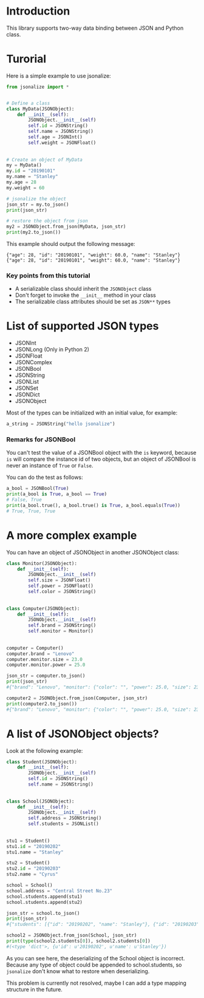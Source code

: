 # Introduction

This library supports two-way data binding between JSON and Python class.

# Turorial

Here is a simple example to use jsonalize:

```python
from jsonalize import *


# Define a class
class MyData(JSONObject):
    def __init__(self):
        JSONObject.__init__(self)
        self.id = JSONString()
        self.name = JSONString()
        self.age = JSONInt()
        self.weight = JSONFloat()
        
        
# Create an object of MyData
my = MyData()
my.id = "20190101"
my.name = "Stanley"
my.age = 28
my.weight = 60

# jsonalize the object
json_str = my.to_json()
print(json_str)

# restore the object from json
my2 = JSONObject.from_json(MyData, json_str)
print(my2.to_json())

```

This example should output the following message:
```
{"age": 28, "id": "20190101", "weight": 60.0, "name": "Stanley"}
{"age": 28, "id": "20190101", "weight": 60.0, "name": "Stanley"}
```

### Key points from this tutorial
- A serializable class should inherit the `JSONObject` class
- Don't forget to invoke the `__init__` method in your class
- The serializable class attributes should be set as `JSON**` types


# List of supported JSON types

- JSONInt
- JSONLong (Only in Python 2)
- JSONFloat
- JSONComplex
- JSONBool
- JSONString
- JSONList
- JSONSet
- JSONDict
- JSONObject

Most of the types can be initialized with an initial value, for example:
```python
a_string = JSONString("hello jsonalize")
```

### Remarks for JSONBool

You can't test the value of a JSONBool object with the `is` keyword, because `is` will compare the instance id of two objects, but an object of JSONBool is never an instance of `True` or `False`. 

You can do the test as follows:
```Python
a_bool = JSONBool(True)
print(a_bool is True, a_bool == True)
# False, True
print(a_bool.true(), a_bool.true() is True, a_bool.equals(True))
# True, True, True

```


# A more complex example
You can have an object of JSONObject in another JSONObject class:
```python
class Monitor(JSONObject):
    def __init__(self):
        JSONObject.__init__(self)
        self.size = JSONFloat()
        self.power = JSONFloat()
        self.color = JSONString()
        
        
class Computer(JSONObject):
    def __init__(self):
        JSONObject.__init__(self)
        self.brand = JSONString()
        self.monitor = Monitor()
        
        
computer = Computer()
computer.brand = "Lenovo"
computer.monitor.size = 23.0
computer.monitor.power = 25.0

json_str = computer.to_json()
print(json_str)
#{"brand": "Lenovo", "monitor": {"color": "", "power": 25.0, "size": 23.0}}

computer2 = JSONObject.from_json(Computer, json_str)
print(computer2.to_json())
#{"brand": "Lenovo", "monitor": {"color": "", "power": 25.0, "size": 23.0}}
```

# A list of JSONObject objects?
Look at the following example:
```python
class Student(JSONObject):
    def __init__(self):
        JSONObject.__init__(self)
        self.id = JSONString()
        self.name = JSONString()
        
        
class School(JSONObject):
    def __init__(self):
        JSONObject.__init__(self)
        self.address = JSONString()
        self.students = JSONList()
        
        
stu1 = Student()
stu1.id = "20190202"
stu1.name = "Stanley"

stu2 = Student()
stu2.id = "20190203"
stu2.name = "Cyrus"

school = School()
school.address = "Central Street No.23"
school.students.append(stu1)
school.students.append(stu2)

json_str = school.to_json()
print(json_str)
#{"students": [{"id": "20190202", "name": "Stanley"}, {"id": "20190203", "name": "Cyrus"}], "address": "Central Street No.23"}

school2 = JSONObject.from_json(School, json_str)
print(type(school2.students[0]), school2.students[0])
#(<type 'dict'>, {u'id': u'20190202', u'name': u'Stanley'})

```

As you can see here, the deserializing of the School object is incorrect. Because any type of object could be appended to school.students, so `jsonalize` don't know what to restore when deserializing.

This problem is currently not resolved, maybe I can add a type mapping structure in the future.